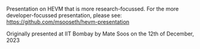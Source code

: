 Presentation on HEVM that is more research-focussed. For the more developer-focussed presentation, please see: https://github.com/msooseth/hevm-presentation

Originally presented at IIT Bombay by Mate Soos on the 12th of December, 2023
